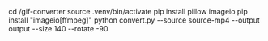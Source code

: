cd /gif-converter
source .venv/bin/activate
pip install pillow imageio
pip install "imageio[ffmpeg]"
python convert.py --source source-mp4 --output output --size 140 --rotate -90
